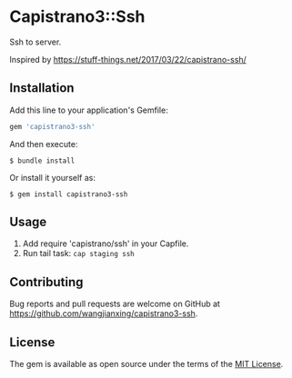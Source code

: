 # Capistrano3::Ssh

Ssh to server.

Inspired by https://stuff-things.net/2017/03/22/capistrano-ssh/

## Installation

Add this line to your application's Gemfile:

```ruby
gem 'capistrano3-ssh'
```

And then execute:

    $ bundle install

Or install it yourself as:

    $ gem install capistrano3-ssh

## Usage

1. Add require 'capistrano/ssh' in your Capfile.
2. Run tail task: ```cap staging ssh```

## Contributing

Bug reports and pull requests are welcome on GitHub at https://github.com/wangjianxing/capistrano3-ssh.


## License

The gem is available as open source under the terms of the [MIT License](https://opensource.org/licenses/MIT).
